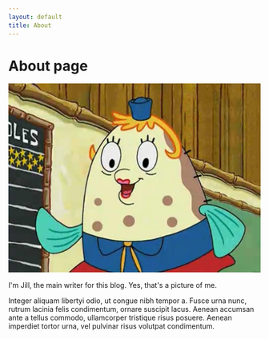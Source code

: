 ```yaml
---
layout: default
title: About
---
```

# About page

![this is me](assets/img/me.jpg)

I'm Jill, the main writer for this blog. Yes, that's a picture of me.

Integer aliquam libertyi odio, ut congue nibh tempor a. Fusce urna nunc, rutrum lacinia felis condimentum, ornare suscipit lacus. Aenean accumsan ante a tellus commodo, ullamcorper tristique risus posuere. Aenean imperdiet tortor urna, vel pulvinar risus volutpat condimentum.
